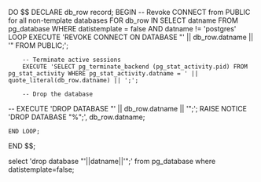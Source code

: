 DO $$ 
DECLARE 
    db_row record;
BEGIN
    -- Revoke CONNECT from PUBLIC for all non-template databases
    FOR db_row IN 
        SELECT datname 
        FROM pg_database 
        WHERE datistemplate = false AND datname != 'postgres'
    LOOP
        EXECUTE 'REVOKE CONNECT ON DATABASE "' || db_row.datname || '" FROM PUBLIC;';

        -- Terminate active sessions
        EXECUTE 'SELECT pg_terminate_backend (pg_stat_activity.pid) FROM pg_stat_activity WHERE pg_stat_activity.datname = ' || quote_literal(db_row.datname) || ';';
        
        -- Drop the database
--         EXECUTE 'DROP DATABASE "' || db_row.datname || '";';
        RAISE NOTICE 'DROP DATABASE "%";', db_row.datname;

    END LOOP;
END $$;





select 'drop database "'||datname||'";'
from pg_database
where datistemplate=false;

